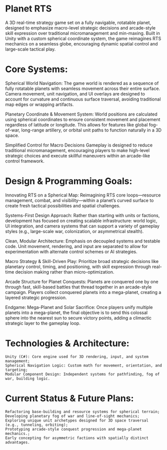 # Planet RTS

A 3D real-time strategy game set on a fully navigable, rotatable planet, designed to emphasize macro-level strategic decisions and arcade-style skill expression over traditional micromanagement and min-maxing. Built in Unity with a custom spherical coordinate system, the game reimagines RTS mechanics on a seamless globe, encouraging dynamic spatial control and large-scale tactical play.


# Core Systems:

Spherical World Navigation:
The game world is rendered as a sequence of fully rotatable planets with seamless movement across their entire surface. Camera movement, unit navigation, and UI overlays are designed to account for curvature and continuous surface traversal, avoiding traditional map edges or wrapping artifacts.

Planetary Coordinate & Movement System:
World positions are calculated using spherical coordinates to ensure consistent movement and placement regardless of latitude or longitude. This allows for features like global fog-of-war, long-range artillery, or orbital unit paths to function naturally in a 3D space.

Simplified Control for Macro Decisions
Gameplay is designed to reduce traditional micromanagement, encouraging players to make high-level strategic choices and execute skillful maneuvers within an arcade-like control framework.


# Design & Programming Goals:

Innovating RTS on a Spherical Map:
Reimagining RTS core loops—resource management, combat, and visibility—within a planet’s curved surface to create fresh tactical possibilities and spatial challenges.

Systems-First Design Approach:
Rather than starting with units or factions, development has focused on creating scalable infrastructure: world logic, UI integration, and camera systems that can support a variety of gameplay styles (e.g., large-scale war, colonization, or asymmetrical stealth).

Clean, Modular Architecture:
Emphasis on decoupled systems and testable code. Unit movement, rendering, and input are separated to allow for experimentation with alternate control schemes or AI strategies.

Macro Strategy & Skill-Driven Play:
Prioritize broad strategic decisions like planetary control, timing, and positioning, with skill expression through real-time decision making rather than micro-optimization.

Arcade Structure for Planet Conquests:
Planets are conquered one by one through fast, skill-based battles that thread together in an arcade-style campaign. Players collect conquered planets into a mega-planet, creating a layered strategic progression.

Endgame: Mega-Planet and Solar Sacrifice:
Once players unify multiple planets into a mega-planet, the final objective is to send this colossal sphere into the nearest sun to secure victory points, adding a climactic strategic layer to the gameplay loop.



# Technologies & Architecture:
    Unity (C#): Core engine used for 3D rendering, input, and system management;
    Spherical Navigation Logic: Custom math for movement, orientation, and targeting;
    Modular Component Design: Independent systems for pathfinding, fog of war, building logic.


# Current Status & Future Plans:
    Refactoring base-building and resource systems for spherical terrain;
    Developing planetary fog of war and line-of-sight mechanics;
    Exploring unique unit archetypes designed for 3D space traversal (e.g., tunneling, orbiting);
    Prototyping arcade-style conquest progression and mega-planet mechanics.;
    Early concepting for asymmetric factions with spatially distinct advantages.

